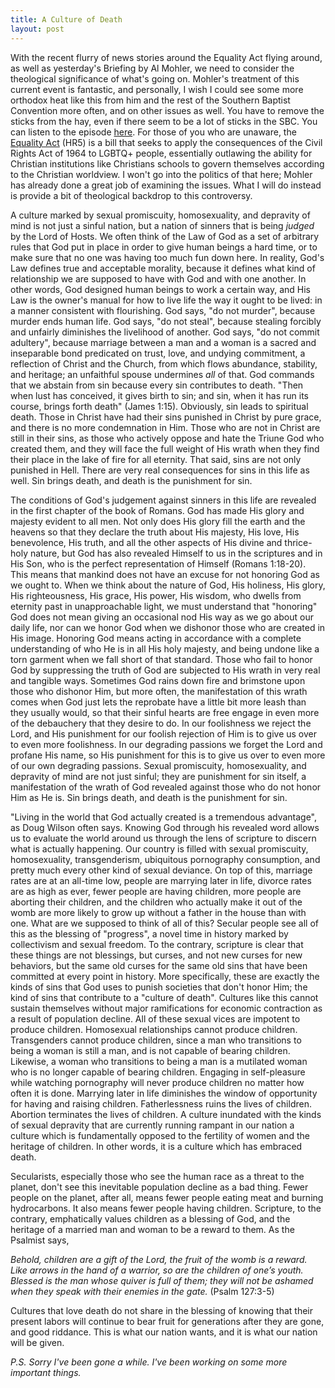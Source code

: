 ```yaml
---
title: A Culture of Death
layout: post
---
```


With the recent flurry of news stories around the Equality Act flying around, as well as yesterday's Briefing by Al Mohler, we need to consider the theological significance of what's going on. Mohler's treatment of this current event is fantastic, and personally, I wish I could see some more orthodox heat like this from him and the rest of the Southern Baptist Convention more often, and on other issues as well. You have to remove the sticks from the hay, even if there seem to be a lot of sticks in the SBC. You can listen to the episode [here](https://albertmohler.com/2021/03/17/briefing-3-17-21). For those of you who are unaware, the [Equality Act](https://www.congress.gov/bill/116th-congress/house-bill/5/text) (HR5) is a bill that seeks to apply the consequences of the Civil Rights Act of 1964 to LGBTQ+ people, essentially outlawing the ability for Christian institutions like Christians schools to govern themselves according to the Christian worldview. I won't go into the politics of that here; Mohler has already done a great job of examining the issues. What I will do instead is provide a bit of theological backdrop to this controversy.

A culture marked by sexual promiscuity, homosexuality, and depravity of mind is not just a sinful nation, but a nation of sinners that is being _judged_ by the Lord of Hosts. We often think of the Law of God as a set of arbitrary rules that God put in place in order to give human beings a hard time, or to make sure that no one was having too much fun down here. In reality, God's Law defines true and acceptable morality, because it defines what kind of relationship we are supposed to have with God and with one another. In other words, God designed human beings to work a certain way, and His Law is the owner's manual for how to live life the way it ought to be lived: in a manner consistent with flourishing. God says, "do not murder", because murder ends human life. God says, "do not steal", because stealing forcibly and unfairly diminishes the livelihood of another. God says, "do not commit adultery", because marriage between a man and a woman is a sacred and inseparable bond predicated on trust, love, and undying commitment, a reflection of Christ and the Church, from which flows abundance, stability, and heritage; an unfaithful spouse undermines _all_ of that. God commands that we abstain from sin because every sin contributes to death. "Then when lust has conceived, it gives birth to sin; and sin, when it has run its course, brings forth death" (James 1:15). Obviously, sin leads to spiritual death. Those in Christ have had their sins punished in Christ by pure grace, and there is no more condemnation in Him. Those who are not in Christ are still in their sins, as those who actively oppose and hate the Triune God who created them, and they will face the full weight of His wrath when they find their place in the lake of fire for all eternity. That said, sins are not only punished in Hell. There are very real consequences for sins in this life as well. Sin brings death, and death is the punishment for sin.

The conditions of God's judgement against sinners in this life are revealed in the first chapter of the book of Romans. God has made His glory and majesty evident to all men. Not only does His glory fill the earth and the heavens so that they declare the truth about His majesty, His love, His benevolence, His truth, and all the other aspects of His divine and thrice-holy nature, but God has also revealed Himself to us in the scriptures and in His Son, who is the perfect representation of Himself (Romans 1:18-20). This means that mankind does not have an excuse for not honoring God as we ought to. When we think about the nature of God, His holiness, His glory, His righteousness, His grace, His power, His wisdom, who dwells from eternity past in unapproachable light, we must understand that "honoring" God does not mean giving an occasional nod His way as we go about our daily life, nor can we honor God when we dishonor those who are created in His image. Honoring God means acting in accordance with a complete understanding of who He is in all His holy majesty, and being undone like a torn garment when we fall short of that standard. Those who fail to honor God by suppressing the truth of God are subjected to His wrath in very real and tangible ways. Sometimes God rains down fire and brimstone upon those who dishonor Him, but more often, the manifestation of this wrath comes when God just lets the reprobate have a little bit more leash than they usually would, so that their sinful hearts are free engage in even more of the debauchery that they desire to do. In our foolishness we reject the Lord, and His punishment for our foolish rejection of Him is to give us over to even more foolishness. In our degrading passions we forget the Lord and profane His name, so His punishment for this is to give us over to even more of our own degrading passions. Sexual promiscuity, homosexuality, and depravity of mind are not just sinful; they are punishment for sin itself, a manifestation of the wrath of God revealed against those who do not honor Him as He is. Sin brings death, and death is the punishment for sin.

"Living in the world that God actually created is a tremendous advantage", as Doug Wilson often says. Knowing God through his revealed word allows us to evaluate the world around us through the lens of scripture to discern what is actually happening. Our country is filled with sexual promiscuity, homosexuality, transgenderism, ubiquitous pornography consumption, and pretty much every other kind of sexual deviance. On top of this, marriage rates are at an all-time low, people are marrying later in life, divorce rates are as high as ever, fewer people are having children, more people are aborting their children, and the children who actually make it out of the womb are more likely to grow up without a father in the house than with one. What are we supposed to think of all of this? Secular people see all of this as the blessing of "progress", a novel time in history marked by collectivism and sexual freedom. To the contrary, scripture is clear that these things are not blessings, but curses, and not new curses for new behaviors, but the same old curses for the same old sins that have been committed at every point in history. More specifically, these are exactly the kinds of sins that God uses to punish societies that don't honor Him; the kind of sins that contribute to a "culture of death". Cultures like this cannot sustain themselves without major ramifications for economic contraction as a result of population decline. All of these sexual vices are impotent to produce children. Homosexual relationships cannot produce children. Transgenders cannot produce children, since a man who transitions to being a woman is still a man, and is not capable of bearing children. Likewise, a woman who transitions to being a man is a mutilated woman who is no longer capable of bearing children. Engaging in self-pleasure while watching pornography will never produce children no matter how often it is done. Marrying later in life diminishes the window of opportunity for having and raising children. Fatherlessness ruins the lives of children. Abortion terminates the lives of children. A culture inundated with the kinds of sexual depravity that are currently running rampant in our nation a culture which is fundamentally opposed to the fertility of women and the heritage of children. In other words, it is a culture which has embraced death.

Secularists, especially those who see the human race as a threat to the planet, don't see this inevitable population decline as a bad thing. Fewer people on the planet, after all, means fewer people eating meat and burning hydrocarbons. It also means fewer people having children. Scripture, to the contrary, emphatically values children as a blessing of God, and the heritage of a married man and woman to be a reward to them. As the Psalmist says,

_Behold, children are a gift of the Lord, the fruit of the womb is a reward. Like arrows in the hand of a warrior, so are the children of one’s youth. Blessed is the man whose quiver is full of them; they will not be ashamed when they speak with their enemies in the gate._ (Psalm 127:3-5)

Cultures that love death do not share in the blessing of knowing that their present labors will continue to bear fruit for generations after they are gone, and good riddance. This is what our nation wants, and it is what our nation will be given.

_P.S. Sorry I've been gone a while. I've been working on some more important things._
